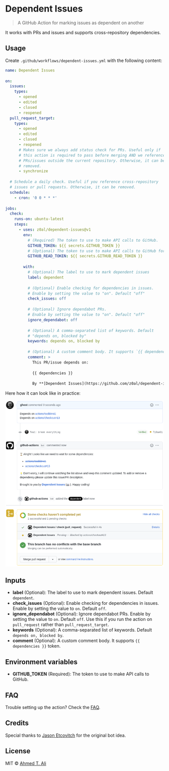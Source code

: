 # Dependent Issues

> A GitHub Action for marking issues as dependent on another

It works with PRs and issues and supports cross-repository dependencies.

## Usage

Create `.github/workflows/dependent-issues.yml` with the following content:

```yaml
name: Dependent Issues

on:
  issues:
    types:
      - opened
      - edited
      - closed
      - reopened
  pull_request_target:
    types:
      - opened
      - edited
      - closed
      - reopened
      # Makes sure we always add status check for PRs. Useful only if
      # this action is required to pass before merging AND we reference
      # PRs/issues outside the current repository. Otherwise, it can be
      # removed.
      - synchronize

  # Schedule a daily check. Useful if you reference cross-repository
  # issues or pull requests. Otherwise, it can be removed.
  schedule:
    - cron: '0 0 * * *'

jobs:
  check:
    runs-on: ubuntu-latest
    steps:
      - uses: z0al/dependent-issues@v1
        env:
          # (Required) The token to use to make API calls to GitHub.
          GITHUB_TOKEN: ${{ secrets.GITHUB_TOKEN }}
          # (Optional) The token to use to make API calls to GitHub for remote repos.
          GITHUB_READ_TOKEN: ${{ secrets.GITHUB_READ_TOKEN }}

        with:
          # (Optional) The label to use to mark dependent issues
          label: dependent

          # (Optional) Enable checking for dependencies in issues.
          # Enable by setting the value to "on". Default "off"
          check_issues: off

          # (Optional) Ignore dependabot PRs.
          # Enable by setting the value to "on". Default "off"
          ignore_dependabot: off

          # (Optional) A comma-separated list of keywords. Default
          # "depends on, blocked by"
          keywords: depends on, blocked by

          # (Optional) A custom comment body. It supports `{{ dependencies }}` token.
          comment: >
            This PR/issue depends on:

            {{ dependencies }}

            By **[Dependent Issues](https://github.com/z0al/dependent-issues)** (🤖). Happy coding!
```

Here how it can look like in practice:

![example](./demo.png)

## Inputs

- **label** (Optional): The label to use to mark dependent issues. Default `dependent`.
- **check_issues** (Optional): Enable checking for dependencies in issues. Enable by setting the value to `on`. Default `off`.
- **ignore_dependabot** (Optional): Ignore dependabot PRs. Enable by setting the value to `on`. Default `off`. Use this if you run the action on `pull_request` rather than `pull_request_target`.
- **keywords** (Optional): A comma-separated list of keywords. Default `depends on, blocked by`.
- **comment** (Optional): A custom comment body. It supports `{{ dependencies }}` token.

## Environment variables

- **GITHUB_TOKEN** (Required): The token to use to make API calls to GitHub.

## FAQ

Trouble setting up the action? Check the [FAQ](./FAQ.md).

## Credits

Special thanks to [Jason Etcovitch](https://github.com/JasonEtco) for the original bot idea.

## License

MIT © [Ahmed T. Ali](https://github.com/z0al)

[dependabot-change]: https://github.blog/changelog/2021-02-19-github-actions-workflows-triggered-by-dependabot-prs-will-run-with-read-only-permissions/
